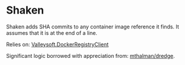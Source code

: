 # Shaken

Shaken adds SHA commits to any container image reference it finds. It assumes that it is at the end of a line.

Relies on: [Valleysoft.DockerRegistryClient](https://www.nuget.org/packages/Valleysoft.DockerRegistryClient)

Significant logic borrowed with appreciation from: [mthalman/dredge](https://github.com/mthalman/dredge/blob/main/src/Valleysoft.Dredge/ImageName.cs).

